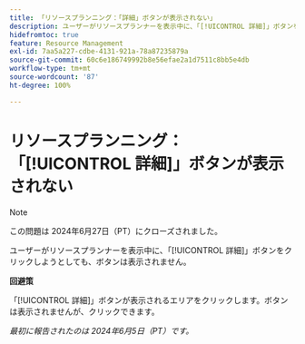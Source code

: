 ```yaml
---
title: 「リソースプランニング：「詳細」ボタンが表示されない」
description: ユーザーがリソースプランナーを表示中に、「[!UICONTROL 詳細]」ボタンをクリックしようとしても、ボタンは表示されません。回避策はあります。
hidefromtoc: true
feature: Resource Management
exl-id: 7aa5a227-cdbe-4131-921a-78a87235879a
source-git-commit: 60c6e186749992b8e56efae2a1d7511c8bb5e4db
workflow-type: tm+mt
source-wordcount: '87'
ht-degree: 100%

---
```


# リソースプランニング：「[!UICONTROL 詳細]」ボタンが表示されない

>[!NOTE]
>
>この問題は 2024年6月27日（PT）にクローズされました。

ユーザーがリソースプランナーを表示中に、「[!UICONTROL 詳細]」ボタンをクリックしようとしても、ボタンは表示されません。

**回避策**

「[!UICONTROL 詳細]」ボタンが表示されるエリアをクリックします。ボタンは表示されませんが、クリックできます。

_最初に報告されたのは 2024年6月5日（PT）です。_
